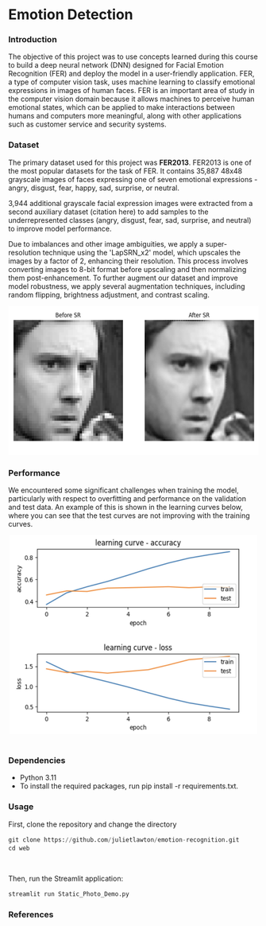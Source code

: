 # Emotion Detection

### Introduction

The objective of this project was to use concepts learned during this course to build a deep neural network (DNN) designed for Facial Emotion Recognition (FER) and deploy the model in a user-friendly application. FER, a type of computer vision task, uses machine learning to classify emotional expressions in images of human faces. FER is an important area of study in the computer vision domain because it allows machines to perceive human emotional states, which can be applied to make interactions between humans and computers more meaningful, along with other applications such as customer service and security systems. 


### Dataset
The primary dataset used for this project was **FER2013**. FER2013 is one of the most popular datasets for the task of FER. It contains 35,887 48x48 grayscale images of faces expressing one of seven emotional expressions -  angry, disgust, fear, happy, sad, surprise, or neutral.  

3,944 additional grayscale facial expression images were extracted from a second auxiliary dataset (citation here) to add samples to the underrepresented classes (angry, disgust, fear, sad, surprise, and neutral) to improve model performance.

Due to imbalances and other image ambiguities, we apply a super-resolution technique using the 'LapSRN_x2' model, which upscales the images by a factor of 2, enhancing their resolution. This process involves converting images to 8-bit format before upscaling and then normalizing them post-enhancement. To further augment our dataset and improve model robustness, we apply several augmentation techniques, including random flipping, brightness adjustment, and contrast scaling.

<div style="text-align:center">
    <img src="images/super_resolution.png" alt="Super Resolution" width="600" height="300">
</div>


### Performance

We encountered some significant challenges when training the model, particularly with respect to overfitting and performance on the validation and test data. An example of this is shown in the learning curves below, where you can see that the test curves are not improving with the training curves.

<div style="text-align:center">
    <img src="images/learning_curves.png" alt="Learning Curves" width="500" height="400">
</div>

<br>

### Dependencies
- Python 3.11
- To install the required packages, run pip install -r requirements.txt.


### Usage

First, clone the repository and change the directory
```python
git clone https://github.com/julietlawton/emotion-recognition.git
cd web
```
<br>

Then, run the Streamlit application:
```python
streamlit run Static_Photo_Demo.py
```


### References
